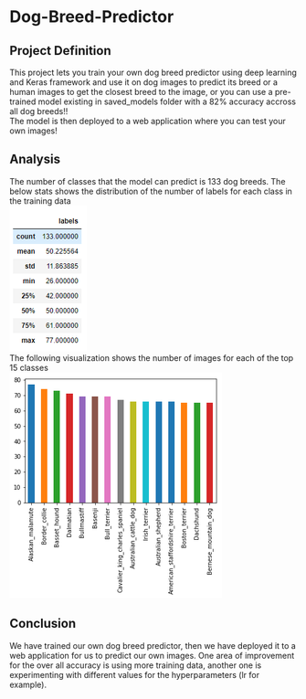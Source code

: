 # Dog-Breed-Predictor

## Project Definition
This project lets you train your own dog breed predictor using deep learning and Keras framework and use it on dog images to predict its breed or a human images to get the closest breed to the image, or you can use a pre-trained model existing in saved_models folder with a 82% accuracy accross all dog breeds!!  
The model is then deployed to a web application where you can test your own images!  


## Analysis
The number of classes that the model can predict is 133 dog breeds. The below stats shows the distribution of the number of labels for each class in the training data  
![img](images/labels_counts_description.png)  
The following visualization shows the number of images for each of the top 15 classes  
![img](images/top_15.png)  

## Conclusion
We have trained our own dog breed predictor, then we have deployed it to a web application for us to predict our own images. One area of improvement for the over all accuracy is using more training data, another one is experimenting with different values for the hyperparameters (lr for example).

